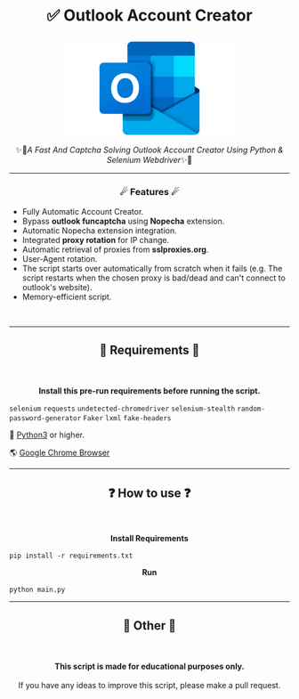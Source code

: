 # <p align="center">✅ Outlook Account Creator</p>
<p align="center"><img src="images/Outlook-Logo.png" alt="Outlook" style="max-width: 60% !important"></p>
<p align="center">✨🚀<em>A Fast And Captcha Solving Outlook Account Creator Using Python &amp; Selenium Webdriver</em>✨🚀</p>

----
### <p align="center">☄ Features ☄</p>
* Fully Automatic Account Creator.
* Bypass **outlook funcaptcha** using **Nopecha** extension.
* Automatic Nopecha extension integration.
* Integrated **proxy rotation** for IP change.
* Automatic retrieval of proxies from **sslproxies.org**.
* User-Agent rotation.
* The script starts over automatically from scratch when it fails (e.g. The script restarts when the chosen proxy is bad/dead and can't connect to outlook's website).
* Memory-efficient script.
<br>

-----

## <p align="center">🔩 Requirements 🔩</p>
<br>
<p align="center"> <strong>Install this pre-run requirements before running the script.</strong></p>

`selenium`
`requests`
`undetected-chromedriver`
`selenium-stealth`
`random-password-generator`
`Faker`
`lxml`
`fake-headers`

🐍 <a href="https://www.python.org/">Python3</a> or higher.

🌎 <a href="https://www.google.com/intl/en_us/chrome">Google Chrome Browser</a>
<br>


----

## <p align="center">❓ How to use ❓</p>
<br>
<p align="center"><strong>Install Requirements</strong></p>

```
pip install -r requirements.txt
```


<p align="center"><strong>Run</strong></p>

```
python main.py
```

----

## <p align="center">📌 Other 📌</p>
<br>
<p align="center"><strong>This script is made for educational purposes only.</strong><br><br>If you have any ideas to improve this script, please make a pull request.</p>